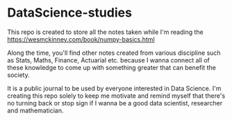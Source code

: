 # DataScience-studies
This repo is created to store all the notes taken while I'm reading the https://wesmckinney.com/book/numpy-basics.html 

Along the time, you'll find other notes created from various discipline such as Stats, Maths, Finance, Actuarial etc. because I wanna connect all of these knowledge to come up with something greater that can benefit the society.

It is a public journal to be used by everyone interested in Data Science. I'm creating this repo solely to keep me motivate and remind myself that there's no turning back or stop sign if I wanna be a good data scientist, researcher and mathematician.
